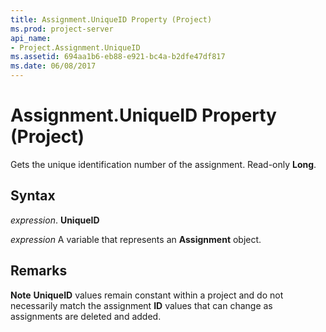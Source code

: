 ```yaml
---
title: Assignment.UniqueID Property (Project)
ms.prod: project-server
api_name:
- Project.Assignment.UniqueID
ms.assetid: 694aa1b6-eb88-e921-bc4a-b2dfe47df817
ms.date: 06/08/2017
---
```



# Assignment.UniqueID Property (Project)

Gets the unique identification number of the assignment. Read-only **Long**.


## Syntax

 _expression_. **UniqueID**

 _expression_ A variable that represents an **Assignment** object.


## Remarks




 **Note**  **UniqueID** values remain constant within a project and do not necessarily match the assignment **ID** values that can change as assignments are deleted and added.


